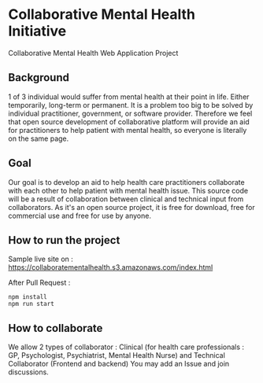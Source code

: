 # Collaborative Mental Health Initiative
Collaborative Mental Health Web Application Project

## Background
1 of 3 individual would suffer from mental health at their point in life. Either temporarily, long-term or permanent. It is a problem too big to be solved by individual practitioner, government, or software provider. Therefore we feel that open source development of collaborative platform will provide an aid for practitioners to help patient with mental health, so everyone is literally on the same page.

## Goal
Our goal is to develop an aid to help health care practitioners collaborate with each other to help patient with mental health issue. This source code will be a result of collaboration between clinical and technical input from collaborators. As it's an open source project, it is free for download, free for commercial use and free for use by anyone.

## How to run the project
Sample live site on : https://collaboratementalhealth.s3.amazonaws.com/index.html

After Pull Request : 
```
npm install
npm run start
```
## How to collaborate
We allow 2 types of collaborator : Clinical (for health care professionals : GP, Psychologist, Psychiatrist, Mental Health Nurse) and Technical Collaborator (Frontend and backend)
You may add an Issue and join discussions. 


